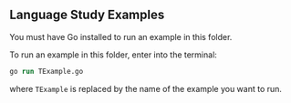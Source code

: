 ## Language Study Examples

You must have Go installed to run an example in this folder.

To run an example in this folder, enter into the terminal:

```ps
go run TExample.go
```

where `TExample` is replaced by the name of the example you want to run.
